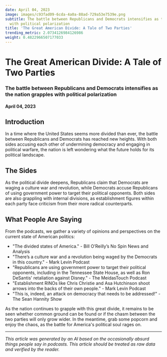 ```yaml
---
date: April 04, 2023
image: images/c93fad09-6cda-4a0a-88ad-729a53e7539e.png
subtitle: The battle between Republicans and Democrats intensifies as the nation grapples
  with political polarization
title: 'The Great American Divide: A Tale of Two Parties'
trending_metric: 2.0734126984126986
weight: 0.4822966507177033
---
```

# The Great American Divide: A Tale of Two Parties
### The battle between Republicans and Democrats intensifies as the nation grapples with political polarization
#### April 04, 2023

## Introduction
In a time where the United States seems more divided than ever, the battle between Republicans and Democrats has reached new heights. With both sides accusing each other of undermining democracy and engaging in political warfare, the nation is left wondering what the future holds for its political landscape.

## The Sides
As the political divide deepens, Republicans claim that Democrats are waging a culture war and revolution, while Democrats accuse Republicans of using government power to target their political opponents. Both sides are also grappling with internal divisions, as establishment figures within each party face criticism from their more radical counterparts.

## What People Are Saying
From the podcasts, we gather a variety of opinions and perspectives on the current state of American politics:

- "The divided states of America." - Bill O’Reilly’s No Spin News and Analysis
- "There’s a culture war and a revolution being waged by the Democrats in this country." - Mark Levin Podcast
- "Republicans are using government power to target their political opponents, including in the Tennessee State House, as well as Ron DeSantis' retaliation against Disney." - The MeidasTouch Podcast
- "Establishment RINOs like Chris Christie and Asa Hutchinson shoot arrows into the backs of their own people." - Mark Levin Podcast
- "This is, indeed, an attack on democracy that needs to be addressed!" - The Sean Hannity Show

As the nation continues to grapple with this great divide, it remains to be seen whether common ground can be found or if the chasm between the two parties will only grow wider. In the meantime, grab some popcorn and enjoy the chaos, as the battle for America's political soul rages on.

 --- 

*This article was generated by an AI based on the occasionally absurd things people say in podcasts. This article should be treated as raw data and verified by the reader.*